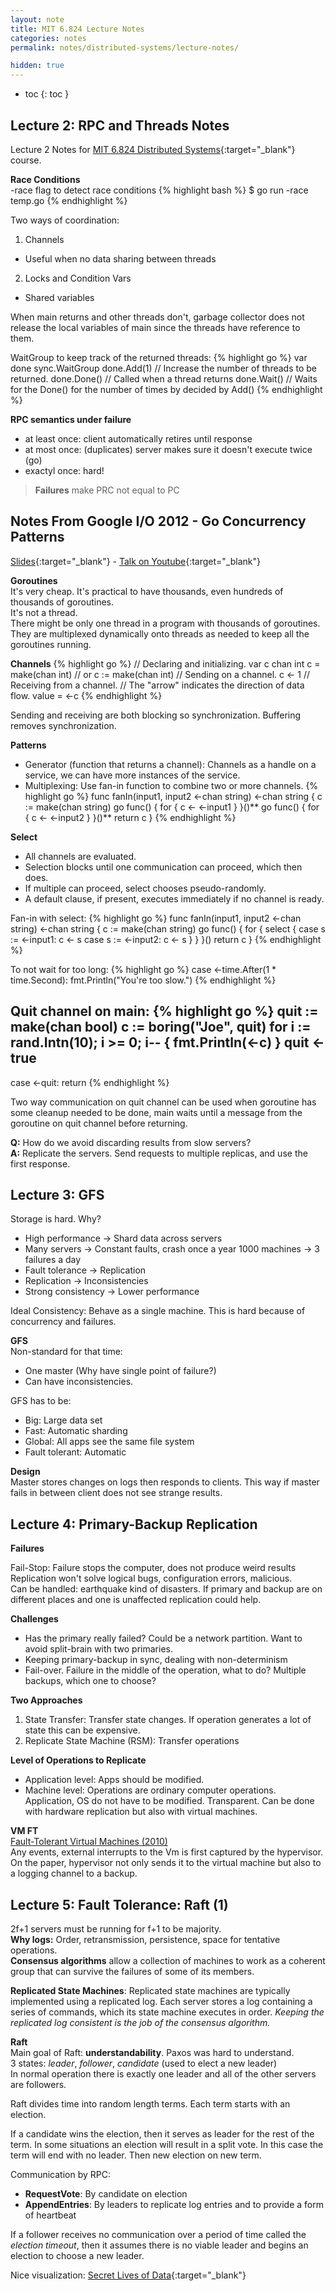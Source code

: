```yaml
---
layout: note
title: MIT 6.824 Lecture Notes
categories: notes 
permalink: notes/distributed-systems/lecture-notes/

hidden: true
---
```


- toc
{: toc }

## Lecture 2: RPC and Threads Notes
Lecture 2 Notes for [MIT 6.824 Distributed Systems](https://pdos.csail.mit.edu/6.824/index.html){:target="_blank"} course.

**Race Conditions**  
-race flag to detect race conditions
{% highlight bash %}
$ go run -race temp.go
{% endhighlight %}

Two ways of coordination:
1. Channels
- Useful when no data sharing between threads
2. Locks and Condition Vars
- Shared variables

When main returns and other threads don't, garbage collector does not release the local variables of main since the threads have reference to them.

WaitGroup to keep track of the returned threads:
{% highlight go %}
var done sync.WaitGroup
done.Add(1) // Increase the number of threads to be returned.
done.Done() // Called when a thread returns
done.Wait() // Waits for the Done() for the number of times by decided by Add()
{% endhighlight %}

**RPC semantics under failure**
- at least once:	client automatically retires until response
- at most once:	(duplicates) server makes sure it doesn't execute twice (go)
- exactyl once:	hard! 

> **Failures** make PRC not equal to PC  

## Notes From Google I/O 2012 - Go Concurrency Patterns
[Slides](https://talks.golang.org/2012/concurrency.slide){:target="_blank"} - [Talk on Youtube](https://www.youtube.com/watch?v=f6kdp27TYZs){:target="_blank"}

**Goroutines**  
It's very cheap. It's practical to have thousands, even hundreds of thousands of goroutines.  
It's not a thread.  
There might be only one thread in a program with thousands of goroutines.   
They are multiplexed dynamically onto threads as needed to keep all the goroutines running.  

**Channels**
{% highlight go %}
// Declaring and initializing.
var c chan int
c = make(chan int)
// or
c := make(chan int)
// Sending on a channel.
c <- 1
// Receiving from a channel.
// The "arrow" indicates the direction of data flow.
value = <-c
{% endhighlight %}

Sending and receiving are both blocking so synchronization.
Buffering removes synchronization. 

**Patterns**
- Generator (function that returns a channel): Channels as a handle on a service, we can have more instances of the service.
- Multiplexing: Use fan-in function to combine two or more channels. 
{% highlight go %}
func fanIn(input1, input2 <-chan string) <-chan string {
 c := make(chan string)
 go func() { for { c <- <-input1 } }()**
 go func() { for { c <- <-input2 } }()**
 return c
}
{% endhighlight %}

**Select**
- All channels are evaluated.  
- Selection blocks until one communication can proceed, which then does.  
- If multiple can proceed, select chooses pseudo-randomly.  
- A default clause, if present, executes immediately if no channel is ready.

Fan-in with select:
{% highlight go %}
func fanIn(input1, input2 <-chan string) <-chan string {
	c := make(chan string)
	go func() {
		for {
			select {
				case s := <-input1:  c <- s
				case s := <-input2:  c <- s
			}
		}
	}()
	return c
}
{% endhighlight %}

To not wait for too long:
{% highlight go %}
case <-time.After(1 * time.Second):
	fmt.Println("You're too slow.")
{% endhighlight %}

Quit channel on main:
{% highlight go %}
quit := make(chan bool)
c := boring("Joe", quit)
for i := rand.Intn(10); i >= 0; i-- { fmt.Println(<-c) }
quit <- true
 ----
case <-quit:
 return
{% endhighlight %}

Two way communication on quit channel can be used when goroutine has some cleanup needed to be done, main waits until a message from the goroutine on quit channel before returning.

**Q:** How do we avoid discarding results from slow servers?  
**A:** Replicate the servers. Send requests to multiple replicas, and use the first response.

## Lecture 3: GFS
Storage is hard. Why?  
- High performance -> Shard data across servers
- Many servers -> Constant faults, crash once a year 1000 machines -> 3 failures a day
- Fault tolerance -> Replication
- Replication -> Inconsistencies
- Strong consistency -> Lower performance  

Ideal Consistency: Behave as a single machine. This is hard because of concurrency and failures.  

**GFS**  
Non-standard for that time:  
- One master (Why have single point of failure?)
- Can have inconsistencies.  

GFS has to be:  
- Big: Large data set
- Fast: Automatic sharding
- Global: All apps see the same file system
- Fault tolerant: Automatic  

**Design**    
Master stores changes on logs then responds to clients. This way if master fails in between client does not see strange results.

##  Lecture 4: Primary-Backup Replication
**Failures**  
  
Fail-Stop: Failure stops the computer, does not produce weird results  
Replication won't solve logical bugs, configuration errors, malicious.  
Can be handled: earthquake kind of disasters. If primary and backup are on different places and one is unaffected replication could help.  

**Challenges**
- Has the primary really failed? Could be a network partition. Want to avoid split-brain with two primaries.
- Keeping primary-backup in sync, dealing with non-determinism
- Fail-over. Failure in the middle of the operation, what to do? Multiple backups, which one to choose?  

**Two Approaches**
1. State Transfer: Transfer state changes. If operation generates a lot of state this can be expensive.
2. Replicate State Machine (RSM): Transfer operations  

**Level of Operations to Replicate**
- Application level: Apps should be modified.
- Machine level: Operations are ordinary computer operations. Application, OS do not have to be modified. Transparent. Can be done with hardware replication but also with virtual machines.  

**VM FT**  
[Fault-Tolerant Virtual Machines (2010)](https://pdos.csail.mit.edu/6.824/papers/vm-ft.pdf)  
Any events, external interrupts to the Vm is first captured by the hypervisor. On the paper, hypervisor not only sends it to the virtual machine but also to a logging channel to a backup.

## Lecture 5: Fault Tolerance: Raft (1)
2f+1 servers must be running for f+1 to be majority.  
**Why logs:** Order, retransmission, persistence, space for tentative operations.  
**Consensus algorithms** allow a collection of machines to work as a coherent group that can survive the failures of some of its members.

**Replicated State Machines**:
Replicated state machines are typically implemented using a replicated log. Each server stores a log containing a series of commands, which its state machine executes in order. 
*Keeping the replicated log consistent is the job of the consensus algorithm.*  
  
**Raft**  
Main goal of Raft: **understandability**. Paxos was hard to understand.  
3 states: *leader*, *follower*, *candidate* (used to elect a new leader)  
In normal operation there is exactly one leader and all of the other servers are followers.  

Raft divides time into random length terms. Each term starts with an election. 
   
If a candidate wins the election, then it serves as leader for the rest of the term. In some situations an election will result in a split vote. In this case the term will end with no leader. Then new election on new term.

Communication by RPC:
- **RequestVote**: By candidate on election
- **AppendEntries**: By leaders to replicate log entries and to provide a form of heartbeat  

If a follower receives no communication over a period of time called the *election timeout*, then it assumes there is no viable leader and begins an election to choose a new leader.  
  
Nice visualization: [Secret Lives of Data](http://thesecretlivesofdata.com/raft/){:target="_blank"}
